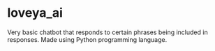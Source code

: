 # loveya_ai

Very basic chatbot that responds to certain phrases being included in responses. Made using Python programming language.

